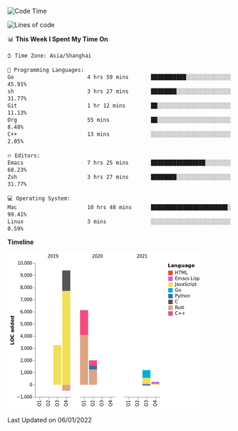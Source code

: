 <!--START_SECTION:waka-->
![Code Time](http://img.shields.io/badge/Code%20Time-547%20hrs%2036%20mins-blue)

![Lines of code](https://img.shields.io/badge/From%20Hello%20World%20I%27ve%20Written-22%20Thousand%20lines%20of%20code-blue)

📊 **This Week I Spent My Time On** 

```text
⌚︎ Time Zone: Asia/Shanghai

💬 Programming Languages: 
Go                       4 hrs 59 mins       ███████████░░░░░░░░░░░░░░   45.91% 
sh                       3 hrs 27 mins       ████████░░░░░░░░░░░░░░░░░   31.77% 
Git                      1 hr 12 mins        ██░░░░░░░░░░░░░░░░░░░░░░░   11.13% 
Org                      55 mins             ██░░░░░░░░░░░░░░░░░░░░░░░   8.48% 
C++                      13 mins             ░░░░░░░░░░░░░░░░░░░░░░░░░   2.05%

🔥 Editors: 
Emacs                    7 hrs 25 mins       █████████████████░░░░░░░░   68.23% 
Zsh                      3 hrs 27 mins       ████████░░░░░░░░░░░░░░░░░   31.77%

💻 Operating System: 
Mac                      10 hrs 48 mins      ████████████████████████░   99.41% 
Linux                    3 mins              ░░░░░░░░░░░░░░░░░░░░░░░░░   0.59%

```

**Timeline**

![Chart not found](https://raw.githubusercontent.com/nasen23/nasen23/master/charts/bar_graph.png) 


 Last Updated on 06/01/2022
<!--END_SECTION:waka-->
